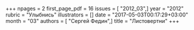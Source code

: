 +++
npages = 2
first_page_pdf = 16
issues = [ "2012_03",]
year = "2012"
rubric = "Улыбнись"
illustrators = []
date = "2017-05-03T00:17:29+03:00"
month = "03"
authors = [ "Сергей Федин",]
title = "Листовертни"
+++
